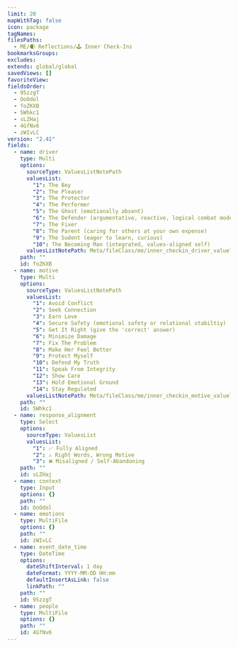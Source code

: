 ```yaml
---
limit: 20
mapWithTag: false
icon: package
tagNames: 
filesPaths:
  - ME/🌒 Reflections/🕹️ Inner Check-Ins
bookmarksGroups: 
excludes: 
extends: global/global
savedViews: []
favoriteView: 
fieldsOrder:
  - 95zzgT
  - OoOdol
  - foZKXB
  - 5Whkc1
  - sLZHaj
  - 4GfNv6
  - zWIvLC
version: "2.41"
fields:
  - name: driver
    type: Multi
    options:
      sourceType: ValuesListNotePath
      valuesList:
        "1": The Boy
        "2": The Pleaser
        "3": The Protector
        "4": The Performer
        "5": The Ghost (emotionally absent)
        "6": The Defender (argumentative, reactive, logical combat mode
        "7": The Fixer
        "8": The Parent (caring for others at your own expense)
        "9": The Sudent (eager to learn, curious)
        "10": The Becoming Man (integrated, values-aligned self)
      valuesListNotePath: Meta/fileClass/me/inner_checkin_driver_valuelist.md
    path: ""
    id: foZKXB
  - name: motive
    type: Multi
    options:
      sourceType: ValuesListNotePath
      valuesList:
        "1": Avoid Conflict
        "2": Seek Connection
        "3": Earn Love
        "4": Secure Safety (emotional safety or relational stabiltiy)
        "5": Get It Right (give the 'correct' answer)
        "6": Minimize Damage
        "7": Fix The Problem
        "8": Make Her Feel Better
        "9": Protect Myself
        "10": Defend My Truth
        "11": Speak From Integrity
        "12": Show Care
        "13": Hold Emotional Ground
        "14": Stay Regulated
      valuesListNotePath: Meta/fileClass/me/inner_checkin_motive_valuelist.md
    path: ""
    id: 5Whkc1
  - name: response_alignment
    type: Select
    options:
      sourceType: ValuesList
      valuesList:
        "1": ✅ Fully Aligned
        "2": ⚠️ Right Words, Wrong Motive
        "3": ❌ Misaligned / Self-Abandoning
    path: ""
    id: sLZHaj
  - name: context
    type: Input
    options: {}
    path: ""
    id: OoOdol
  - name: emotions
    type: MultiFile
    options: {}
    path: ""
    id: zWIvLC
  - name: event_date_time
    type: DateTime
    options:
      dateShiftInterval: 1 day
      dateFormat: YYYY-MM-DD HH:mm
      defaultInsertAsLink: false
      linkPath: ""
    path: ""
    id: 95zzgT
  - name: people
    type: MultiFile
    options: {}
    path: ""
    id: 4GfNv6
---
```

